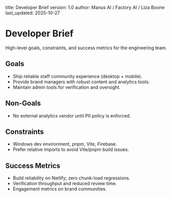 title: Developer Brief
version: 1.0
author: Manus AI / Factory AI / Liza Boone
last_updated: 2025-10-27

# Developer Brief

High-level goals, constraints, and success metrics for the engineering team.

## Goals

- Ship reliable staff community experience (desktop + mobile).
- Provide brand managers with robust content and analytics tools.
- Maintain admin tools for verification and oversight.

## Non-Goals

- No external analytics vendor until PII policy is enforced.

## Constraints

- Windows dev environment, pnpm, Vite, Firebase.
- Prefer relative imports to avoid Vite/pnpm build issues.

## Success Metrics

- Build reliability on Netlify; zero chunk-load regressions.
- Verification throughput and reduced review time.
- Engagement metrics on brand communities.
